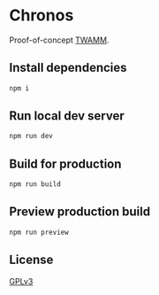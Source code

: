 # Chronos

Proof-of-concept [TWAMM](https://www.paradigm.xyz/2021/07/twamm/).

## Install dependencies

```sh
npm i
```

## Run local dev server

```sh
npm run dev
```

## Build for production

```sh
npm run build
```

## Preview production build

```sh
npm run preview
```

## License

[GPLv3](https://github.com/natclark/chronos/blob/master/LICENSE)